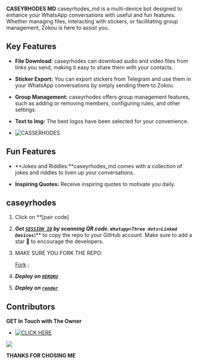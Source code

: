 **CASEYRHODES MD**
caseyrhodes_md is a multi-device bot designed to enhance your WhatsApp conversations with useful and fun features. Whether managing files, interacting with stickers, or facilitating group management, Zokou is here to assist you.

## Key Features

- **File Download:** caseyrhodes can download audio and video files from links you send, making it easy to share them with your contacts.

- **Sticker Export:** You can export stickers from Telegram and use them in your WhatsApp conversations by simply sending them to Zokou.

- **Group Management:** caseyrhodes offers group management features, such as adding or removing members, configuring rules, and other settings.

- **Text to Img:** The best logos have been selected for your convenience.

- ![CASSERHODES](https://github.com/user-attachments/assets/3206b753-58db-406c-868e-f41411339f77)


## Fun Features
 
- **Jokes and Riddles:**caseyrhodes_md comes with a collection of jokes and riddles to liven up your conversations.

- **Inspiring Quotes:** Receive inspiring quotes to motivate you daily.

## caseyrhodes

1. Click on **[pair code]
1. ***Get [`SESSION ID`](https://yobih-bot-session-1.onrender.com/)  by scanning QR code. `Whatapp>Three dots>Linked Devices`***)** to copy the repo to your GitHub account. Make sure to add a star 🌟 to encourage the developers.

2. MAKE SURE YOU FORK THE REPO: 

   [Fork](https://github.com/Caseyrhodes01/Caseyrhodes-_md) ; <br>


  
  
5.  ***Deploy on [`HEROKU`](https://suhail-web01.vercel.app/deploy?platform=heroku)***
6.  ***Deploy on [`render`](https://suhail-web01.vercel.app/deploy?platform=render)***
## Contributors
**GET In Touch with The Owner**

- <a href="https://wa.me/254112192119" target="_blank">
    <img alt="CLICK HERE" src="https://img.shields.io/badge/ On WhatsApp  -25D366?style=for-the-badge&logo=whatsapp&logoColor=white" />
  </a>
<a><img src='https://i.imgur.com/LyHic3i.gif'/></a>

**THANKS FOR CHOSING ME**
